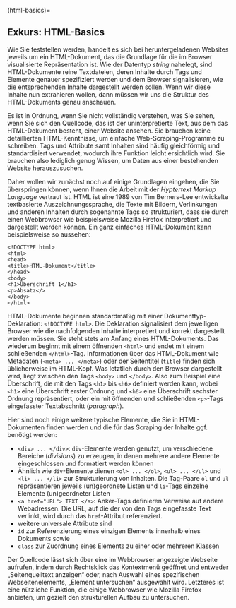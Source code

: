 (html-basics)=
## Exkurs: HTML-Basics

Wie Sie feststellen werden, handelt es sich bei heruntergeladenen Websites jeweils um ein HTML-Dokument, das die Grundlage für die im Browser visualisierte Repräsentation ist. Wie der Datentyp *string* nahelegt, sind HTML-Dokumente reine Textdateien, deren Inhalte durch Tags und Elemente genauer spezifiziert werden und dem Browser signalisieren, wie die entsprechenden Inhalte dargestellt werden sollen. Wenn wir diese Inhalte nun extrahieren wollen, dann müssen wir uns die Struktur des HTML-Dokuments genau anschauen. 

Es ist in Ordnung, wenn Sie nicht vollständig verstehen, was Sie sehen, wenn Sie sich den Quellcode, das ist der uninterpretierte Text, aus dem das HTML-Dokument besteht, einer Website ansehen. Sie brauchen keine detaillierten HTML-Kenntnisse, um einfache Web-Scraping-Programme zu schreiben. Tags und Attribute samt Inhalten sind häufig gleichförmig und standardisiert verwendet, wodurch ihre Funktion leicht ersichtlich wird. Sie brauchen also lediglich genug Wissen, um Daten aus einer bestehenden Website herauszusuchen. 

Daher wollen wir zunächst noch auf einige Grundlagen eingehen, die Sie überspringen können, wenn Ihnen die Arbeit mit der *Hyptertext Markup Language* vertraut ist. HTML ist eine 1989 von Tim Berners-Lee entwickelte textbasierte Auszeichnungssprache, die Texte mit Bildern, Verlinkungen und anderen Inhalten durch sogenannte Tags so strukturiert, dass sie durch einen Webbrowser wie beispielsweise Mozilla Firefox interpretiert und dargestellt werden können. Ein ganz einfaches HTML-Dokument kann beispielsweise so aussehen:

```
<!DOCTYPE html>
<html>
<head>
<title>HTML-Dokument</title>
</head>
<body>
<h1>Überschrift 1</h1>
<p>Absatz</>
</body>
</html>
```

HTML-Dokumente beginnen standardmäßig mit einer Dokumenttyp-Deklaration: `<!DOCTYPE html>`. Die Deklaration signalisiert dem jeweiligen Browser wie die nachfolgenden Inhalte interpretiert und korrekt dargestellt werden müssen. Sie steht stets am Anfang eines HTML-Dokuments.
Das wiederum beginnt mit einem öffnenden `<html>` und endet mit einem schließenden `</html>`-Tag. Informationen über das HTML-Dokument wie Metadaten (`<meta> ... </meta>`) oder der Seitentitel (`title`) finden sich üblicherweise im HTML-Kopf. Was letztlich durch den Browser dargestellt wird, liegt zwischen den Tags `<body>` und `</body>`. Also zum Beispiel eine Überschrift, die mit den Tags `<h1>` bis `<h6>` definiert werden kann, wobei `<h1>` eine Überschrift erster Ordnung und `<h6>` eine Überschrift sechster Ordnung repräsentiert, oder ein mit öffnenden und schließenden `<p>`-Tags eingefasster Textabschnitt (*paragraph*). 

Hier sind noch einige weitere typische Elemente, die Sie in HTML-Dokumenten finden werden und die für das Scraping der Inhalte ggf. benötigt werden:
 
- `<div> ... </div>`: `div`-Elemente werden genutzt, um verschiedene Bereiche (*divisions*) zu erzeugen, in denen mehrere andere Elemente eingeschlossen und formatiert werden können
- Ähnlich wie `div`-Elemente dienen `<ol> ... </ol>`, `<ul> ... </ul>` und `<li> ... </li>` zur Strukturierung von Inhalten. Die Tag-Paare `ol` und `ul` repräsentieren jeweils (un)geordnete Listen und `li`-Tags einzelne Elemente (un)geordneter Listen
- `<a href="URL"> TEXT </a>`: Anker-Tags definieren Verweise auf andere Webadressen. Die URL, auf die der von den Tags eingefasste Text verlinkt, wird durch das `href`-Attribut referenziert.
- weitere universale Attribute sind
- `id` zur Referenzierung eines einzigen Elements innerhalb eines Dokuments sowie
- `class` zur Zuordnung eines Elements zu einer oder mehreren Klassen

Der Quellcode lässt sich über eine im Webbrowser angezeigte Webseite aufrufen, indem durch Rechtsklick das Kontextmenü geöffnet und entweder „Seitenquelltext anzeigen“ oder, nach Auswahl eines spezifischen Webseitenelements, „Element untersuchen“ ausgewählt wird. Letzteres ist eine nützliche Funktion, die einige Webbrowser wie Mozilla Firefox anbieten, um gezielt den strukturellen Aufbau zu untersuchen.